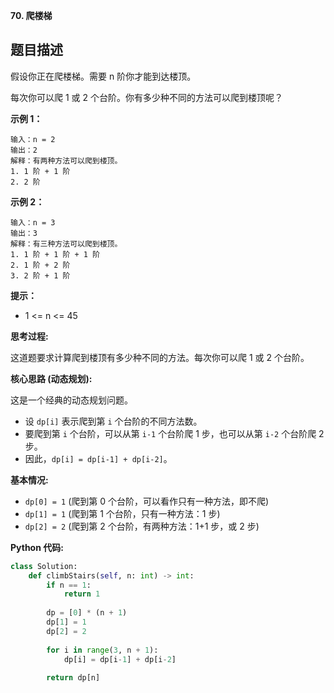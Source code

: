 **70. 爬楼梯**

## 题目描述

假设你正在爬楼梯。需要 n 阶你才能到达楼顶。

每次你可以爬 1 或 2 个台阶。你有多少种不同的方法可以爬到楼顶呢？

**示例 1：**
```
输入：n = 2
输出：2
解释：有两种方法可以爬到楼顶。
1. 1 阶 + 1 阶
2. 2 阶
```

**示例 2：**
```
输入：n = 3
输出：3
解释：有三种方法可以爬到楼顶。
1. 1 阶 + 1 阶 + 1 阶
2. 1 阶 + 2 阶
3. 2 阶 + 1 阶
```

**提示：**
- 1 <= n <= 45



**思考过程:**

这道题要求计算爬到楼顶有多少种不同的方法。每次你可以爬 1 或 2 个台阶。

**核心思路 (动态规划):**

这是一个经典的动态规划问题。
-   设 `dp[i]` 表示爬到第 `i` 个台阶的不同方法数。
-   要爬到第 `i` 个台阶，可以从第 `i-1` 个台阶爬 1 步，也可以从第 `i-2` 个台阶爬 2 步。
-   因此，`dp[i] = dp[i-1] + dp[i-2]`。

**基本情况:**
-   `dp[0] = 1` (爬到第 0 个台阶，可以看作只有一种方法，即不爬)
-   `dp[1] = 1` (爬到第 1 个台阶，只有一种方法：1 步)
-   `dp[2] = 2` (爬到第 2 个台阶，有两种方法：1+1 步，或 2 步)

**Python 代码:**

```python
class Solution:
    def climbStairs(self, n: int) -> int:
        if n == 1:
            return 1
        
        dp = [0] * (n + 1)
        dp[1] = 1
        dp[2] = 2
        
        for i in range(3, n + 1):
            dp[i] = dp[i-1] + dp[i-2]
            
        return dp[n]
```
